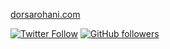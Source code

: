 [dorsarohani.com](https://www.dorsarohani.com/)<br>

[![Twitter Follow](https://img.shields.io/twitter/follow/Dorsa_Rohani?style=social)](https://twitter.com/intent/follow?screen_name=Dorsa_Rohani) 
[![GitHub followers](https://img.shields.io/github/followers/Rishit-dagli?label=Follow&style=social)](https://github.com/Rishit-dagli) 
